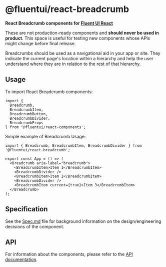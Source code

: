 # @fluentui/react-breadcrumb

**React Breadcrumb components for [Fluent UI React](https://react.fluentui.dev/)**

These are not production-ready components and **should never be used in product**. This space is useful for testing new components whose APIs might change before final release.

Breadcrumbs should be used as a navigational aid in your app or site. They indicate the current page's location within a hierarchy and help the user understand where they are in relation to the rest of that hierarchy.

## Usage

To import React Breadcrumb components:

```tsx
import {
  Breadcrumb,
  BreadcrumbItem,
  BreadcrumbButton,
  BreadcrumbDivider,
  BreadcrumbProps
} from "@fluentui/react-components';
```

Simple example of Breadcrumb Usage:

```tsx
import { Breadcrumb, BreadcrumbItem, BreadcrumbDivider } from '@fluentui/react-breadcrumb';

export const App = () => (
  <Breadcrumb aria-label="breadcrumb">
    <BreadcrumbItem>Item 1</BreadcrumbItem>
    <BreadcrumbDivider />
    <BreadcrumbItem>Item 2</BreadcrumbItem>
    <BreadcrumbDivider />
    <BreadcrumbItem current={true}>Item 3</BreadcrumbItem>
  </Breadcrumb>
);
```

## Specification

See the [Spec.md](./docs/Spec.md) file for background information on the design/engineering decisions of the component.

## API

For information about the components, please refer to the [API documentation](https://react.fluentui.dev/?path=/docs/components-breadcrumb--default).
